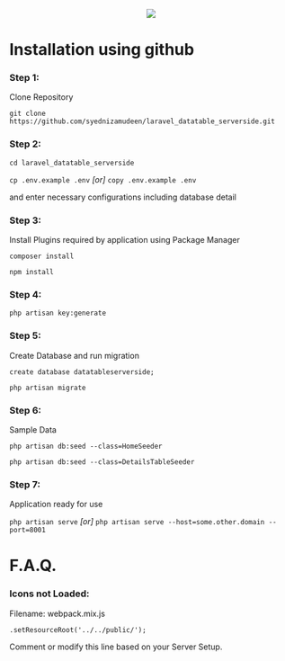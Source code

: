 <p align="center"><img src="https://laravel.com/assets/img/components/logo-laravel.svg"></p>

# Installation using github

### Step 1:

Clone Repository

`git clone https://github.com/syednizamudeen/laravel_datatable_serverside.git`
### Step 2:
`cd laravel_datatable_serverside`

`cp .env.example .env` _[or]_ `copy .env.example .env` 

and enter necessary configurations including database detail

### Step 3:
Install Plugins required by application using Package Manager

`composer install`

`npm install`

### Step 4:
`php artisan key:generate`

### Step 5:
Create Database and run migration

`create database datatableserverside;`

`php artisan migrate`

### Step 6:
Sample Data

`php artisan db:seed --class=HomeSeeder`

`php artisan db:seed --class=DetailsTableSeeder`

### Step 7:
Application ready for use

`php artisan serve` _[or]_ `php artisan serve --host=some.other.domain --port=8001`

# F.A.Q.

### Icons not Loaded:

Filename: webpack.mix.js

`.setResourceRoot('../../public/');`

Comment or modify this line based on your Server Setup.

